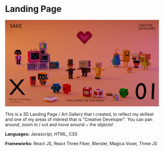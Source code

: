 # Landing Page

![main_image](https://github.com/irrevocablesake/LandingPage/blob/main/testing_output.png)

This is a 3D Landing Page / Art Gallery that I created, to reflect my skillset and one of my areas of interest that is "Creative Developer". You can pan around, zoom in / out and move around ~ the objects! 

**Languages:** Javascript, HTML, CSS

**Frameworks:** React JS, React Three Fiber, Blender, Magica Voxel, Three JS
